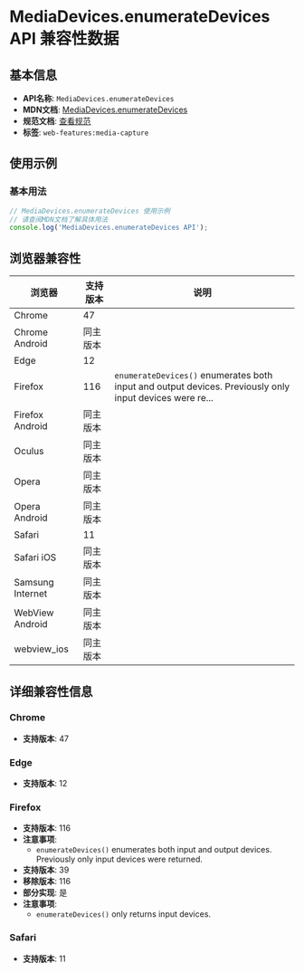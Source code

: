 # MediaDevices.enumerateDevices API 兼容性数据

## 基本信息

- **API名称**: `MediaDevices.enumerateDevices`
- **MDN文档**: [MediaDevices.enumerateDevices](https://developer.mozilla.org/docs/Web/API/MediaDevices/enumerateDevices)
- **规范文档**: [查看规范](https://w3c.github.io/mediacapture-main/#dom-mediadevices-enumeratedevices)
- **标签**: `web-features:media-capture`

## 使用示例

### 基本用法

```javascript
// MediaDevices.enumerateDevices 使用示例
// 请查阅MDN文档了解具体用法
console.log('MediaDevices.enumerateDevices API');
```

## 浏览器兼容性

| 浏览器 | 支持版本 | 说明 |
|--------|----------|------|
| Chrome | 47 |  |
| Chrome Android | 同主版本 |  |
| Edge | 12 |  |
| Firefox | 116 | `enumerateDevices()` enumerates both input and output devices. Previously only input devices were re... |
| Firefox Android | 同主版本 |  |
| Oculus | 同主版本 |  |
| Opera | 同主版本 |  |
| Opera Android | 同主版本 |  |
| Safari | 11 |  |
| Safari iOS | 同主版本 |  |
| Samsung Internet | 同主版本 |  |
| WebView Android | 同主版本 |  |
| webview_ios | 同主版本 |  |

## 详细兼容性信息

### Chrome

- **支持版本**: 47

### Edge

- **支持版本**: 12

### Firefox

- **支持版本**: 116
- **注意事项**:
  - `enumerateDevices()` enumerates both input and output devices. Previously only input devices were returned.
- **支持版本**: 39
- **移除版本**: 116
- **部分实现**: 是
- **注意事项**:
  - `enumerateDevices()` only returns input devices.

### Safari

- **支持版本**: 11

